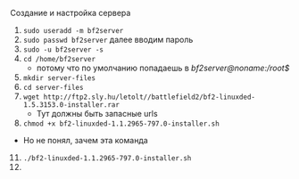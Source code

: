 Создание и настройка сервера
1. `sudo useradd -m bf2server`
2. `sudo passwd bf2server` далее вводим пароль
3. `sudo -u bf2server -s`
4. `cd /home/bf2server`
    - потому что по умолчанию попадаешь в _bf2server@noname:/root$_
6. `mkdir server-files`
7. `cd server-files`
8. `wget http://ftp2.sly.hu/letolt//battlefield2/bf2-linuxded-1.5.3153.0-installer.rar`
    - Тут должны быть запасные urls
10. `chmod +x bf2-linuxded-1.1.2965-797.0-installer.sh`
   - Но не понял, зачем эта команда
11. `./bf2-linuxded-1.1.2965-797.0-installer.sh`
12. 
